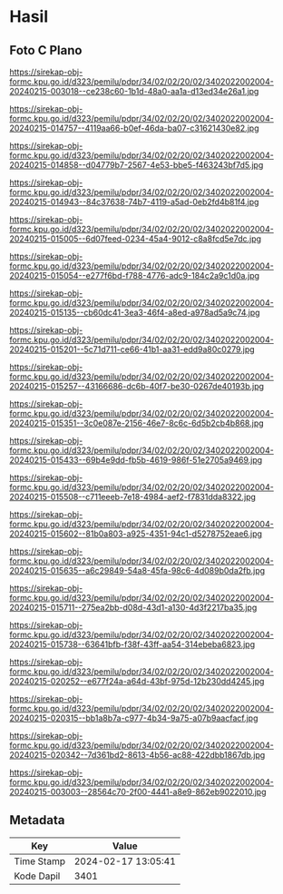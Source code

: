 # Hasil

## Foto C Plano

https://sirekap-obj-formc.kpu.go.id/d323/pemilu/pdpr/34/02/02/20/02/3402022002004-20240215-003018--ce238c60-1b1d-48a0-aa1a-d13ed34e26a1.jpg

https://sirekap-obj-formc.kpu.go.id/d323/pemilu/pdpr/34/02/02/20/02/3402022002004-20240215-014757--4119aa66-b0ef-46da-ba07-c31621430e82.jpg

https://sirekap-obj-formc.kpu.go.id/d323/pemilu/pdpr/34/02/02/20/02/3402022002004-20240215-014858--d04779b7-2567-4e53-bbe5-f463243bf7d5.jpg

https://sirekap-obj-formc.kpu.go.id/d323/pemilu/pdpr/34/02/02/20/02/3402022002004-20240215-014943--84c37638-74b7-4119-a5ad-0eb2fd4b81f4.jpg

https://sirekap-obj-formc.kpu.go.id/d323/pemilu/pdpr/34/02/02/20/02/3402022002004-20240215-015005--6d07feed-0234-45a4-9012-c8a8fcd5e7dc.jpg

https://sirekap-obj-formc.kpu.go.id/d323/pemilu/pdpr/34/02/02/20/02/3402022002004-20240215-015054--e277f6bd-f788-4776-adc9-184c2a9c1d0a.jpg

https://sirekap-obj-formc.kpu.go.id/d323/pemilu/pdpr/34/02/02/20/02/3402022002004-20240215-015135--cb60dc41-3ea3-46f4-a8ed-a978ad5a9c74.jpg

https://sirekap-obj-formc.kpu.go.id/d323/pemilu/pdpr/34/02/02/20/02/3402022002004-20240215-015201--5c71d711-ce66-41b1-aa31-edd9a80c0279.jpg

https://sirekap-obj-formc.kpu.go.id/d323/pemilu/pdpr/34/02/02/20/02/3402022002004-20240215-015257--43166686-dc6b-40f7-be30-0267de40193b.jpg

https://sirekap-obj-formc.kpu.go.id/d323/pemilu/pdpr/34/02/02/20/02/3402022002004-20240215-015351--3c0e087e-2156-46e7-8c6c-6d5b2cb4b868.jpg

https://sirekap-obj-formc.kpu.go.id/d323/pemilu/pdpr/34/02/02/20/02/3402022002004-20240215-015433--69b4e9dd-fb5b-4619-986f-51e2705a9469.jpg

https://sirekap-obj-formc.kpu.go.id/d323/pemilu/pdpr/34/02/02/20/02/3402022002004-20240215-015508--c711eeeb-7e18-4984-aef2-f7831dda8322.jpg

https://sirekap-obj-formc.kpu.go.id/d323/pemilu/pdpr/34/02/02/20/02/3402022002004-20240215-015602--81b0a803-a925-4351-94c1-d5278752eae6.jpg

https://sirekap-obj-formc.kpu.go.id/d323/pemilu/pdpr/34/02/02/20/02/3402022002004-20240215-015635--a6c29849-54a8-45fa-98c6-4d089b0da2fb.jpg

https://sirekap-obj-formc.kpu.go.id/d323/pemilu/pdpr/34/02/02/20/02/3402022002004-20240215-015711--275ea2bb-d08d-43d1-a130-4d3f2217ba35.jpg

https://sirekap-obj-formc.kpu.go.id/d323/pemilu/pdpr/34/02/02/20/02/3402022002004-20240215-015738--63641bfb-f38f-43ff-aa54-314ebeba6823.jpg

https://sirekap-obj-formc.kpu.go.id/d323/pemilu/pdpr/34/02/02/20/02/3402022002004-20240215-020252--e677f24a-a64d-43bf-975d-12b230dd4245.jpg

https://sirekap-obj-formc.kpu.go.id/d323/pemilu/pdpr/34/02/02/20/02/3402022002004-20240215-020315--bb1a8b7a-c977-4b34-9a75-a07b9aacfacf.jpg

https://sirekap-obj-formc.kpu.go.id/d323/pemilu/pdpr/34/02/02/20/02/3402022002004-20240215-020342--7d361bd2-8613-4b56-ac88-422dbb1867db.jpg

https://sirekap-obj-formc.kpu.go.id/d323/pemilu/pdpr/34/02/02/20/02/3402022002004-20240215-003003--28564c70-2f00-4441-a8e9-862eb9022010.jpg


## Metadata

| Key        | Value               |
| ---------- | ------------------- |
| Time Stamp | 2024-02-17 13:05:41 |
| Kode Dapil | 3401                |



